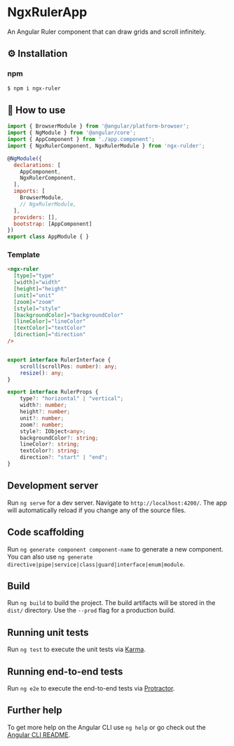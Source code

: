 # NgxRulerApp

An Angular Ruler component that can draw grids and scroll infinitely.

## ⚙️ Installation
### npm
```sh
$ npm i ngx-ruler
```

## 🚀 How to use
```js
import { BrowserModule } from '@angular/platform-browser';
import { NgModule } from '@angular/core';
import { AppComponent } from './app.component';
import { NgxRulerComponent, NgxRulerModule } from 'ngx-rulder';

@NgModule({
  declarations: [
    AppComponent,
    NgxRulerComponent,
  ],
  imports: [
    BrowserModule,
    // NgxRulerModule,
  ],
  providers: [],
  bootstrap: [AppComponent]
})
export class AppModule { }
```

### Template
```html
<ngx-ruler
  [type]="type"
  [width]="width"
  [height]="height"
  [unit]="unit"
  [zoom]="zoom"
  [style]="style"
  [backgroundColor]="backgroundColor"
  [lineColor]="lineColor"
  [textColor]="textColor"
  [direction]="direction"
/>
```


```ts

export interface RulerInterface {
    scroll(scrollPos: number): any;
    resize(): any;
}

export interface RulerProps {
    type?: "horizontal" | "vertical";
    width?: number;
    height?: number;
    unit?: number;
    zoom?: number;
    style?: IObject<any>;
    backgroundColor?: string;
    lineColor?: string;
    textColor?: string;
    direction?: "start" | "end";
}

```
## Development server

Run `ng serve` for a dev server. Navigate to `http://localhost:4200/`. The app will automatically reload if you change any of the source files.

## Code scaffolding

Run `ng generate component component-name` to generate a new component. You can also use `ng generate directive|pipe|service|class|guard|interface|enum|module`.

## Build

Run `ng build` to build the project. The build artifacts will be stored in the `dist/` directory. Use the `--prod` flag for a production build.

## Running unit tests

Run `ng test` to execute the unit tests via [Karma](https://karma-runner.github.io).

## Running end-to-end tests

Run `ng e2e` to execute the end-to-end tests via [Protractor](http://www.protractortest.org/).

## Further help

To get more help on the Angular CLI use `ng help` or go check out the [Angular CLI README](https://github.com/angular/angular-cli/blob/master/README.md).
